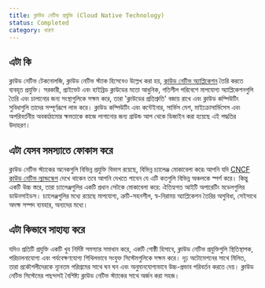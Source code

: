 ```yaml
---
title: ক্লাউড নেটিভ প্রযুক্তি (Cloud Native Technology)
status: Completed
category: ধারণা 
---
```


## এটা কি

ক্লাউড নেটিভ টেকনোলজি, ক্লাউড নেটিভ স্ট্যাক হিসেবেও উল্লেখ করা হয়, [ক্লাউড নেটিভ অ্যাপ্লিকেশন](/cloud_native_apps/) তৈরি করতে ব্যবহৃত প্রযুক্তি। সরকারী, প্রাইভেট এবং হাইব্রিড ক্লাউডের মতো আধুনিক, গতিশীল পরিবেশে মাপযোগ্য অ্যাপ্লিকেশনগুলি তৈরি এবং চালানোর জন্য সংস্থাগুলিকে সক্ষম করে, তারা 'ক্লাউডের প্রতিশ্রুতি' বজায় রাখে এবং ক্লাউড কম্পিউটিং সুবিধাগুলি তাদের সম্পূর্ণরূপে লাভ করে। ক্লাউড কম্পিউটিং এবং কন্টেইনার, সার্ভিস মেশ, মাইক্রোসার্ভিসেস এবং অপরিবর্তনীয় অবকাঠামোর ক্ষমতাকে কাজে লাগানোর জন্য গ্রাউন্ড আপ থেকে ডিজাইন করা হয়েছে এই পদ্ধতির উদাহরণ।

## এটা যেসব সমস্যাতে  ফোকাস করে

ক্লাউড নেটিভ স্ট্যাকের অনেকগুলি বিভিন্ন প্রযুক্তি বিভাগ রয়েছে, বিভিন্ন চ্যালেঞ্জ মোকাবেলা করে৷ আপনি যদি [CNCF ক্লাউড নেটিভ ল্যান্ডস্কেপ](https://landscape.cncf.io/) দেখে থাকেন তবে আপনি দেখতে পাবেন যে এটি কতগুলি বিভিন্ন অঞ্চলকে স্পর্শ করে। কিন্তু একটি উচ্চ স্তরে, তারা চ্যালেঞ্জগুলির একটি প্রধান সেটকে মোকাবেলা করে: ঐতিহ্যগত আইটি অপারেটিং মডেলগুলির ডাউনসাইডস। চ্যালেঞ্জগুলির মধ্যে রয়েছে মাপযোগ্য, ত্রুটি-সহনশীল, স্ব-নিরাময় অ্যাপ্লিকেশন তৈরির অসুবিধা, সেইসাথে অদক্ষ সম্পদ ব্যবহার, অন্যদের মধ্যে।

## এটা কিভাবে সাহায্য করে

যদিও প্রতিটি প্রযুক্তি একটি খুব নির্দিষ্ট সমস্যার সমাধান করে, একটি গোষ্ঠী হিসাবে, ক্লাউড নেটিভ প্রযুক্তিগুলি স্থিতিস্থাপক, পরিচালনাযোগ্য এবং পর্যবেক্ষণযোগ্য শিথিলভাবে সংযুক্ত সিস্টেমগুলিকে সক্ষম করে। দৃঢ় অটোমেশনের সাথে মিলিত, তারা প্রকৌশলীদেরকে ন্যূনতম পরিশ্রমের সাথে ঘন ঘন এবং অনুমানযোগ্যভাবে উচ্চ-প্রভাব পরিবর্তন করতে দেয়। ক্লাউড নেটিভ সিস্টেমের পছন্দসই বৈশিষ্ট্য ক্লাউড নেটিভ স্ট্যাকের সাথে অর্জন করা সহজ।






